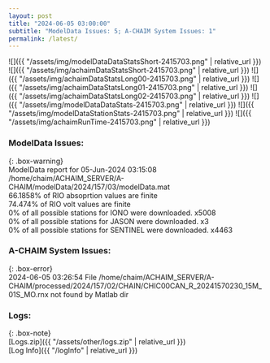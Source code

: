 ```yaml
---
layout: post
title: "2024-06-05 03:00:00"
subtitle: "ModelData Issues: 5; A-CHAIM System Issues: 1"
permalink: /latest/
---
```


![]({{ "/assets/img/modelDataDataStatsShort-2415703.png" | relative_url }})
![]({{ "/assets/img/achaimDataStatsShort-2415703.png" | relative_url }})
![]({{ "/assets/img/achaimDataStatsLong00-2415703.png" | relative_url }})
![]({{ "/assets/img/achaimDataStatsLong01-2415703.png" | relative_url }})
![]({{ "/assets/img/achaimDataStatsLong02-2415703.png" | relative_url }})
![]({{ "/assets/img/modelDataDataStats-2415703.png" | relative_url }})
![]({{ "/assets/img/modelDataStationStats-2415703.png" | relative_url }})
![]({{ "/assets/img/achaimRunTime-2415703.png" | relative_url }})


### ModelData Issues:  
  
{: .box-warning}  
 ModelData report for 05-Jun-2024 03:15:08   
 /home/chaim/ACHAIM_SERVER/A-CHAIM/modelData/2024/157/03/modelData.mat   
 66.1858% of RIO absoprtion values are finite   
 74.474% of RIO volt values are finite   
 0% of all possible stations for IONO were downloaded. x5008   
 0% of all possible stations for JASON were downloaded. x3   
 0% of all possible stations for SENTINEL were downloaded. x4463   
  
### A-CHAIM System Issues:  
  
{: .box-error}  
2024-06-05 03:26:54 File /home/chaim/ACHAIM_SERVER/A-CHAIM/processed/2024/157/02/CHAIN/CHIC00CAN_R_20241570230_15M_01S_MO.rnx not found by Matlab dir  

### Logs:  
  
{: .box-note}  
[Logs.zip]({{ "/assets/other/logs.zip" | relative_url }})  
[Log Info]({{ "/logInfo" | relative_url }})  
